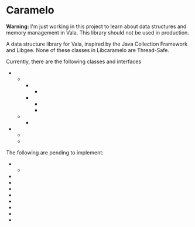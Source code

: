 # Caramelo

**Warning:** I'm just working in this project to learn about data structures
and memory management in Vala. This library should not be used in production.

A data structure library for Vala, inspired by the Java Collection Framework
and Libgee. None of these classes in Libcaramelo are Thread-Safe.

Currently, there are the following classes and interfaces

* [Interface]: Iterable
    * [Interface]: Collection
        * [Interface]: Set
            * [Class]: HashSet
        * [Interface]: List
            * [Class]: SingleLinkedList
            * [Class]: LinkedList
    * [Interface]: Map
        * [Class]: HashMap
* [Interface]: Iterator
    * [Interface]: MapIterator
    * [Interface]: BidirectionalIterator

The following are pending to implement:

* [Interface]: Multimap
    * [Interface]: HashMultiMap
* [Interface]: Queue
* [Interface]: Comparable
* [Interface]: Hashable
* [Class]: ArrayList
* [Class]: LinkedSet
* [Class]: TreeSet
* [Class]: TreeMap
* [Class]: ArrayQueue
